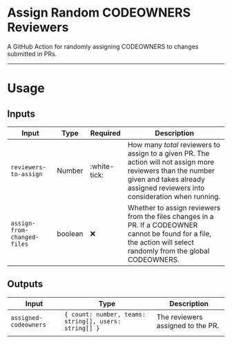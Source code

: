 # Assign Random CODEOWNERS Reviewers

A GitHub Action for randomly assigning CODEOWNERS to changes submitted in PRs.

---

# Usage

## Inputs

| Input                       | Type    | Required     | Description                                                                                                                                                                               |
| --------------------------- | ------- | ------------ | ----------------------------------------------------------------------------------------------------------------------------------------------------------------------------------------- |
| `reviewers-to-assign`       | Number  | :white-tick: | How many _total_ reviewers to assign to a given PR. The action will not assign more reviewers than the number given and takes already assigned reviewers into consideration when running. |
| `assign-from-changed-files` | boolean | :x:          | Whether to assign reviewers from the files changes in a PR. If a CODEOWNER cannot be found for a file, the action will select randomly from the global CODEOWNERS.                        |

## Outputs

| Input                 | Type                                                  | Description                       |
| --------------------- | ----------------------------------------------------- | --------------------------------- |
| `assigned-codeowners` | `{ count: number, teams: string[], users: string[] }` | The reviewers assigned to the PR. |
|                       |                                                       |                                   |
